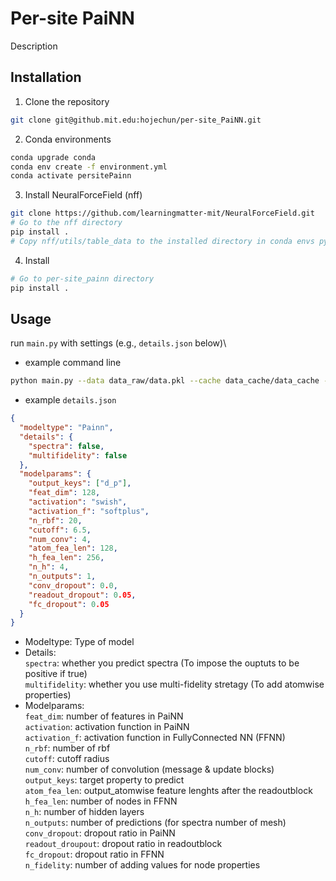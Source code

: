 # Per-site PaiNN

Description

## Installation

1. Clone the repository

```bash
git clone git@github.mit.edu:hojechun/per-site_PaiNN.git
```

2. Conda environments

```bash
conda upgrade conda
conda env create -f environment.yml
conda activate persitePainn
```

3. Install NeuralForceField (nff)

```bash
git clone https://github.com/learningmatter-mit/NeuralForceField.git
# Go to the nff directory
pip install .
# Copy nff/utils/table_data to the installed directory in conda envs python packages
```

4. Install

```bash
# Go to per-site_painn directory
pip install .
```

## Usage

run `main.py` with settings (e.g., `details.json` below)\

- example command line

```bash
python main.py --data data_raw/data.pkl --cache data_cache/data_cache --details details.json --savedir results
```

- example `details.json`

```json
{
  "modeltype": "Painn",
  "details": {
    "spectra": false,
    "multifidelity": false
  },
  "modelparams": {
    "output_keys": ["d_p"],
    "feat_dim": 128,
    "activation": "swish",
    "activation_f": "softplus",
    "n_rbf": 20,
    "cutoff": 6.5,
    "num_conv": 4,
    "atom_fea_len": 128,
    "h_fea_len": 256,
    "n_h": 4,
    "n_outputs": 1,
    "conv_dropout": 0.0,
    "readout_dropout": 0.05,
    "fc_dropout": 0.05
  }
}
```

- Modeltype: Type of model
- Details: \
  `spectra`: whether you predict spectra (To impose the ouptuts to be positive if true)\
  `multifidelity`: whether you use multi-fidelity stretagy (To add atomwise properties)
- Modelparams:\
  `feat_dim`: number of features in PaiNN\
  `activation`: activation function in PaiNN\
  `activation_f`: activation function in FullyConnected NN (FFNN)\
  `n_rbf`: number of rbf\
  `cutoff`: cutoff radius\
  `num_conv`: number of convolution (message & update blocks)\
  `output_keys`: target property to predict\
  `atom_fea_len`: output_atomwise feature lenghts after the readoutblock\
  `h_fea_len`: number of nodes in FFNN\
  `n_h`: number of hidden layers\
  `n_outputs`: number of predictions (for spectra number of mesh)\
  `conv_dropout`: dropout ratio in PaiNN\
  `readout_droupout`: dropout ratio in readoutblock\
  `fc_dropout`: dropout ratio in FFNN\
  `n_fidelity`: number of adding values for node properties
